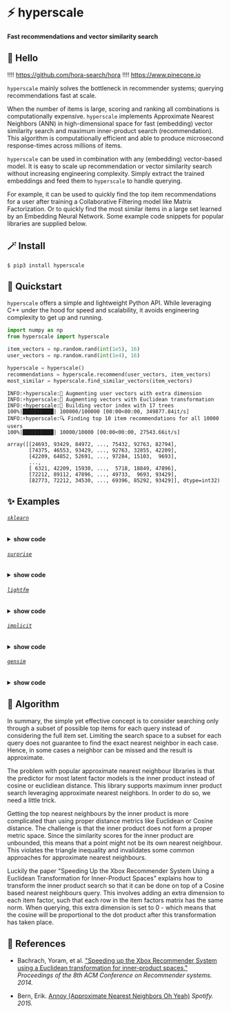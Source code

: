 # ⚡ hyperscale
**Fast recommendations and vector similarity search**

## 👋 Hello

!!!! https://github.com/hora-search/hora
!!!! https://www.pinecone.io


`hyperscale` mainly solves the bottleneck in recommender systems; querying recommendations fast at scale.

When the number of items is large, scoring and ranking all combinations is computationally expensive. `hyperscale` implements Approximate Nearest Neighbors (ANN) in high-dimensional space for fast (embedding) vector similarity search and maximum inner-product search (recommendation). This algorithm is computationally efficient and able to produce microsecond response-times across millions of items.

`hyperscale` can be used in combination with any (embedding) vector-based model. It is easy to scale up recommendation or vector similarity search without increasing engineering complexity. Simply extract the trained embeddings and feed them to `hyperscale` to handle querying.

For example, it can be used to quickly find the top item recommendations for a user after training a Collaborative Filtering model like Matrix Factorization. Or to quickly find the most similar items in a large set learned by an Embedding Neural Network. Some example code snippets for popular libraries are supplied below.

## 🪄 Install

```shell
$ pip3 install hyperscale
```

## 🚀 Quickstart

`hyperscale` offers a simple and lightweight Python API. While leveraging C++ under the hood for speed and scalability, it avoids engineering complexity to get up and running.

```python
import numpy as np
from hyperscale import hyperscale

item_vectors = np.random.rand(int(1e5), 16)
user_vectors = np.random.rand(int(1e4), 16)

hyperscale = hyperscale()
recommendations = hyperscale.recommend(user_vectors, item_vectors)
most_similar = hyperscale.find_similar_vectors(item_vectors)
```

```
INFO:⚡hyperscale:👥 Augmenting user vectors with extra dimension
INFO:⚡hyperscale:📐 Augmenting vectors with Euclidean transformation
INFO:⚡hyperscale:🌲 Building vector index with 17 trees
100%|██████████| 100000/100000 [00:00<00:00, 349877.84it/s]
INFO:⚡hyperscale:🔍 Finding top 10 item recommendations for all 10000 users
100%|██████████| 10000/10000 [00:00<00:00, 27543.66it/s]

array([[24693, 93429, 84972, ..., 75432, 92763, 82794],
       [74375, 46553, 93429, ..., 92763, 32855, 42209],
       [42209, 64852, 52691, ..., 97284, 15103,  9693],
       ...,
       [ 6321, 42209, 15930, ...,  5718, 18849, 47896],
       [72212, 89112, 47896, ..., 49733,  9693, 93429],
       [82773, 72212, 34530, ..., 69396, 85292, 93429]], dtype=int32)
```

## ✨ Examples

###### [`sklearn`](https://github.com/scikit-learn/scikit-learn)
<details><summary><b>show code</b></summary>

```python
import numpy as np
from hyperscale import hyperscale
from sklearn.decomposition import NMF, TruncatedSVD

matrix = np.random.rand(1000, 1000)

model = NMF(n_components=16)
model.fit(matrix)

model = TruncatedSVD(n_components=16)
model.fit(matrix)

user_vectors = model.transform(matrix)
item_vectors = model.components_.T

hyperscale = hyperscale()
recommendations = hyperscale.recommend(user_vectors, item_vectors)
```

</details>

###### [`surprise`](https://github.com/NicolasHug/Surprise)
<details><summary><b>show code</b></summary>

```python
from hyperscale import hyperscale
from surprise import SVD, Dataset

data = Dataset.load_builtin("ml-100k")
data = data.build_full_trainset()

model = SVD(n_factors=16)
model.fit(data)

user_vectors = model.pu
item_vectors = model.qi

hyperscale = hyperscale()
recommendations = hyperscale.recommend(user_vectors, item_vectors)
most_similar = hyperscale.find_similar_vectors(vectors=item_vectors, n_vectors=10)
```

</details>

###### [`lightfm`](https://github.com/lyst/lightfm)
<details><summary><b>show code</b></summary>

```python
from hyperscale import hyperscale
from lightfm import LightFM
from lightfm.datasets import fetch_movielens

data = fetch_movielens(min_rating=5.0)

model = LightFM(loss="warp")
model.fit(data["train"])

_, user_vectors = model.get_user_representations(features=None)
_, item_vectors = model.get_item_representations(features=None)

hyperscale = hyperscale()
recommendations = hyperscale.recommend(user_vectors, item_vectors)
most_similar = hyperscale.find_similar_vectors(vectors=item_vectors, n_vectors=10)
```

</details>

###### [`implicit`](https://github.com/benfred/implicit)
<details><summary><b>show code</b></summary>

```python
from hyperscale import hyperscale
from implicit.als import AlternatingLeastSquares
from scipy import sparse

matrix = np.random.rand(1000, 1000)
sparse_matrix = sparse.csr_matrix(matrix)

model = AlternatingLeastSquares(factors=16)
model.fit(sparse_matrix)

user_vectors = model.user_factors
item_vectors = model.item_factors

hyperscale = hyperscale()
recommendations = hyperscale.recommend(user_vectors, item_vectors)
most_similar = hyperscale.find_similar_vectors(vectors=item_vectors, n_vectors=10)
```

</details>

###### [`gensim`](https://github.com/RaRe-Technologies/gensim)
<details><summary><b>show code</b></summary>

```python
from hyperscale import hyperscale
from gensim.models import Word2Vec
from gensim.test.utils import common_texts

model = Word2Vec(sentences=common_texts, vector_size=16, window=5, min_count=1)
gensim_vectors = model.wv
item_vectors = gensim_vectors.get_normed_vectors()

hyperscale = hyperscale()
most_similar = hyperscale.find_similar_vectors(vectors=item_vectors, n_vectors=10)
```

</details>

## 🧮 Algorithm

In summary, the simple yet effective concept is to consider searching only through a subset of possible top items for each query instead of considering the full item set.
Limiting the search space to a subset for each query does not guarantee to find the exact nearest neighbor in each case. Hence, in some cases a neighbor can be missed and the result is approximate.

The problem with popular approximate nearest neighbour libraries is that the predictor for most latent factor models is the inner product instead of cosine or euclidiean distance. This library supports maximum inner product search leveraging approximate nearest neighbors. In order to do so, we need a little trick.

Getting the top nearest neighbours by the inner product is more complicated than using proper distance metrics like Euclidean or Cosine distance. The challenge is that the inner product does not form a proper metric space. Since the similarity scores for the inner product are unbounded, this means that a point might not be its own nearest neighbour. This violates the triangle inequality and invalidates some common approaches for approximate nearest neighbours.

Luckily the paper "Speeding Up the Xbox Recommender System Using a Euclidean Transformation for Inner-Product Spaces" explains how to transform the inner product search so that it can be done on top of a Cosine based nearest neighbours query. This involves adding an extra dimension to each item factor, such that each row in the item factors matrix has the same norm. When querying, this extra dimension is set to 0 - which means that the cosine will be proportional to the dot product after this transformation has taken place.

## 🔗 References

* Bachrach, Yoram, et al. ["Speeding up the Xbox Recommender System using a Euclidean transformation for inner-product spaces."](https://www.microsoft.com/en-us/research/wp-content/uploads/2016/02/XboxInnerProduct.pdf) *Proceedings of the 8th ACM Conference on Recommender systems. 2014.*

* Bern, Erik. [Annoy (Approximate Nearest Neighbors Oh Yeah)](https://github.com/spotify/annoy) *Spotify. 2015.*

